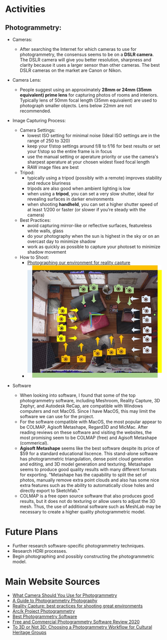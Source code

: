 # Activities

## Photogrammetry:

- Cameras:
  - After searching the Internet for which cameras to use for photogrammetry, the consensus seems to be on a **DSLR camera**. The DSLR camera will give you better resolution, sharpness and clarity because it uses a larger sensor than other cameras. The best DSLR cameras on the market are Canon or Nikon.

- Camera Lens:
  - People suggest using an approximately **28mm or 24mm (35mm equivalent) prime lens** for capturing photos of rooms and interiors. Typically lens of 50mm focal length (35mm equivalent) are used to photograph smaller objects. Lens below 22mm are not recommended.
  
- Image Capturing Process:
  - Camera Settings:
    - lowest ISO setting for minimal noise (Ideal ISO settings are in the range of 250 to 320)
    - keep your f/stop settings around f/8 to f/16 for best results or set your f/stop so the entire frame is in focus
    - use the manual setting or aperature priority or use the camera's sharpest aperature at your chosen widest fixed focal length
    - RAW image files are best
  - Tripod:
    - typically using a tripod (possibly with a remote) improves stability and reduce bluriness
    - tripods are also good when ambient lighting is low
    - when using a **tripod**, you can set a very slow shutter, ideal for revealing surfaces in darker environments
    - when shooting **handheld**, you can set a higher shutter speed of at least 1/200 or faster (or slower if you’re steady with the camera)
  - Best Practices:
    - avoid capturing mirror-like or reflective surfaces, featureless white walls, glass
    - do your photography when the sun is highest in the sky or on an overcast day to minimize shadow
    - work as quickly as possible to capture your photoset to minimize shadow movement
  - How to Shoot:
    - [Photographing our environment for reality capture](https://www.youtube.com/watch?v=efeWrgtjMg8)
    - ![Shooting Interior Room!](Interior-Room-Graphic.jpg)
    
 - Software
   - When looking into software, I found that some of the top photogrammetry software, including Meshroom, Reality Capture, 3D Zephyr, and Autodesk ReCap, are compatible with Windows computers and not MacOS. Since I have MacOS, this may limit the software we can use for the project.
   - For the software compatible with MacOS, the most popular appear to be COLMAP, Agisoft Metashape, Regard3D and MicMac. After reading reviews on these software and visiting the websites, the most promising seem to be COLMAP (free) and Agisoft Metashape (commerical). 
   - **Agisoft Metashape** seems like the best software despite its price of $59 for a standard educational liscence. This stand-alone software has photogrammetric triangulation, dense point cloud generation and editing, and 3D model generation and texturing. Metashape seems to produce good quality results with many different formats for exporting. "Metashape has the capability to split the set of photos, manually remove extra point clouds and also has some nice extra features such as the ability to automatically close holes and directly export to Sketchfab."
   - COLMAP is a free open source software that also produces good results, but it does not do texturing or allow users to adjust the 3D mesh. Thus, the use of additional software such as MeshLab may be necessary to create a higher quality photogrammetric model.

# Future Plans

- Further research software-specific photogrammetry techniques.
- Research HDRI processes.
- Begin photographing and possibly constructing the photogrammetric model.


# Main Website Sources

- [What Camera Should You Use for Photogrammetry](https://medium.com/@EightyLevel/what-camera-should-you-use-for-photogrammetry-3a67864bd4eb)
- [A Guide to Photogrammetry Photography](https://journalists.org/resources/a-guide-to-photogrammetry-photography/)
- [Reality Capture: best practices for shooting great environments](https://area.autodesk.com/blogs/journey-to-vr/reality-capture-a-roundup-of-best-photogrammetry-practices-for-shooting-great-environments/)
- [Arc/k Project Photogrammetry](https://arck-project.org/photogrammetry/)
- [Best Photogrammetry Software](https://all3dp.com/1/best-photogrammetry-software/)
- [Free and Commercial Photogrammetry Software Review 2020](https://peterfalkingham.com/2020/07/10/free-and-commercial-photogrammetry-software-review-2020/)
- [To 3D or Not 3D: Choosing a Photogrammetry Workflow for Cultural Heritage Groups](https://core.ac.uk/download/pdf/220107531.pdf)
